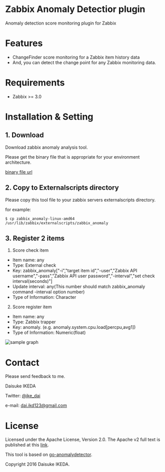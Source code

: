 # Zabbix Anomaly Detectior plugin

Anomaly detection score monitoring plugin for Zabbix

# Features

* ChangeFinder score monitoring for a Zabbix item history data
* And, you can detect the change point for any Zabbix monitoring data.

# Requirements

* Zabbix >= 3.0

# Installation & Setting

## 1. Download

Download zabbix anomaly analysis tool.

Please get the binary file that is appropriate for your environment architecture.

[binary file url](https://github.com/ike-dai/zabbix_anomaly/releases)


## 2. Copy to Externalscripts directory

Please copy this tool file to your zabbix servers externalscripts directory.

for example:

    $ cp zabbix_anomaly-linux-amd64 /usr/lib/zabbix/externalscripts/zabbix_anomaly

## 3. Register 2 items 

1. Score check item

* Item name: any
* Type: External check
* Key: zabbix_anomaly["-i","target item id","-user","Zabbix API username","-pass","Zabbix API user password","-interval","set check interval(seconds)"]
* Update interval: any(This number should match zabbix_anomaly command -interval option number)
* Type of Information: Character

2. Score register item

* Item name: any
* Type: Zabbix trapper
* Key: anomaly.<original item key> (e.g. anomaly.system.cpu.load[percpu,avg1])
* Type of Information: Numeric(float)

![sample graph](images/zabbix_anomaly_graph.png "sample graph")

# Contact

Please send feedback to me.

Daisuke IKEDA

Twitter: [@ike_dai](https://twitter.com/ike_dai)

e-mail: <dai.ikd123@gmail.com>

# License

Licensed under the Apache License, Version 2.0. The Apache v2 full text is published at this [link](http://www.apache.org/licenses/LICENSE-2.0).

This tool is based on [go-anomalydetector](https://github.com/chobie/go-anomalydetector).

Copyright 2016 Daisuke IKEDA.
